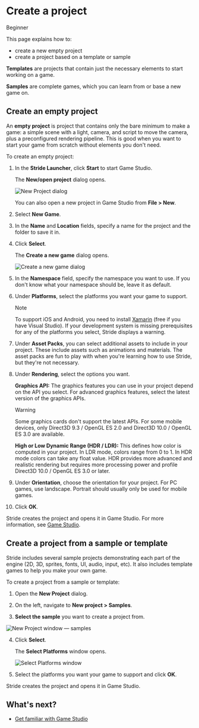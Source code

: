 # Create a project

<span class="badge text-bg-primary">Beginner</span>

This page explains how to:

* create a new empty project 
* create a project based on a template or sample 

**Templates** are projects that contain just the necessary elements to start working on a game.

**Samples** are complete games, which you can learn from or base a new game on.

## Create an empty project

An **empty project** is project that contains only the bare minimum to make a game: a simple scene with a light, camera, and script to move the camera, plus a preconfigured rendering pipeline. This is good when you want to start your game from scratch without elements you don't need. 

To create an empty project:

1. In the **Stride Launcher**, click **Start** to start Game Studio. 

    The **New/open project** dialog opens.
    
    ![New Project dialog](media/create-project-new-open-project-window.webp)

    You can also open a new project in Game Studio from **File > New**. 
    
2. Select **New Game**.

3. In the **Name** and **Location** fields, specify a name for the project and the folder to save it in.

4. Click **Select**.

    The **Create a new game** dialog opens.

    ![Create a new game dialog](media/create-project-create-new-game.webp)

5. In the **Namespace** field, specify the namespace you want to use. If you don't know what your namespace should be, leave it as default.

6. Under **Platforms**, select the platforms you want your game to support.  

    >[!Note]
    >To support iOS and Android, you need to install <a href="https://www.xamarin.com/studio" target="_blank">Xamarin</a> (free if you have Visual Studio).
    >If your development system is missing prerequisites for any of the platforms you select, Stride displays a warning.

7. Under **Asset Packs**, you can select additional assets to include in your project. These include assets such as animations and materials. The asset packs are fun to play with when you're learning how to use Stride, but they're not necessary.

8. Under **Rendering**, select the options you want.  
    
    **Graphics API:** The graphics features you can use in your project depend on the API you select. For advanced graphics features, select the latest version of the graphics APIs.
    
    >[!Warning]
    >Some graphics cards don't support the latest APIs. For some mobile devices, only Direct3D 9.3 / OpenGL ES 2.0 and Direct3D 10.0 / OpenGL ES 3.0 are available.

    **High or Low Dynamic Range (HDR / LDR):** This defines how color is computed in your project. In LDR mode, colors range from 0 to 1. In HDR mode colors can take any float value. HDR provides more advanced and realistic rendering but requires more processing power and profile Direct3D 10.0 / OpenGL ES 3.0 or later.

9. Under **Orientation**, choose the orientation for your project. For PC games, use landscape. Portrait should usually only be used for mobile games.

10. Click **OK**.

Stride creates the project and opens it in Game Studio. For more information, see [Game Studio](../game-studio/index.md).

## Create a project from a sample or template

Stride includes several sample projects demonstrating each part of the engine (2D, 3D, sprites, fonts, UI, audio, input, etc). It also includes template games to help you make your own game. 
    
To create a project from a sample or template:

 1. Open the **New Project** dialog.
    
 2.	On the left, navigate to **New project > Samples**.
 
 3. **Select the sample** you want to create a project from.
    
   ![New Project window — samples](media/create-project-new-open-project-samples.webp)

 4. Click **Select**.

    The **Select Platforms** window opens.

    ![Select Platforms window](media/create-project-select-platform.webp)
    	
 5. Select the platforms you want your game to support and click **OK**.

Stride creates the project and opens it in Game Studio. 

## What's next?

* [Get familiar with Game Studio](../game-studio/index.md)